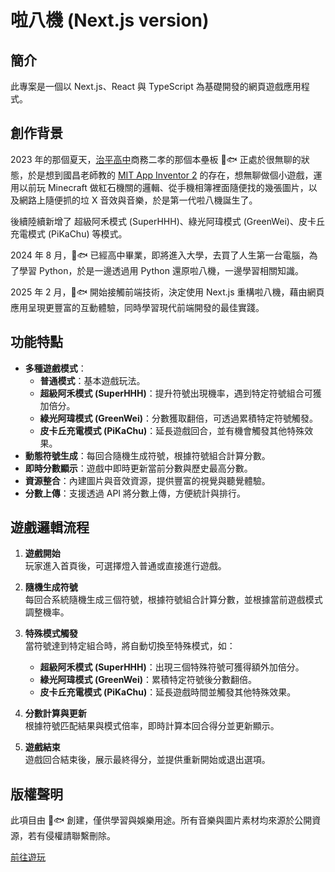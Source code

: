 # 啦八機 (Next.js version)

## 簡介

此專案是一個以 Next.js、React 與 TypeScript 為基礎開發的網頁遊戲應用程式。

## 創作背景

2023 年的那個夏天，[治平高中](https://www.cpshs.tyc.edu.tw/)商務二孝的那個本壘板 🍚🐟 正處於很無聊的狀態，於是想到國昌老師教的 [MIT App Inventor 2](https://ai2.appinventor.mit.edu/) 的存在，想無聊做個小遊戲，運用以前玩 Minecraft 做紅石機關的邏輯、從手機相簿裡面隨便找的幾張圖片，以及網路上隨便抓的垃 X 音效與音樂，於是第一代啦八機誕生了。

後續陸續新增了 超級阿禾模式 (SuperHHH)、綠光阿瑋模式 (GreenWei)、皮卡丘充電模式 (PiKaChu) 等模式。

2024 年 8 月，🍚🐟 已經高中畢業，即將進入大學，去買了人生第一台電腦，為了學習 Python，於是一邊透過用 Python 還原啦八機，一邊學習相關知識。

2025 年 2 月，🍚🐟 開始接觸前端技術，決定使用 Next.js 重構啦八機，藉由網頁應用呈現更豐富的互動體驗，同時學習現代前端開發的最佳實踐。

## 功能特點

- **多種遊戲模式**：
  - **普通模式**：基本遊戲玩法。
  - **超級阿禾模式 (SuperHHH)**：提升符號出現機率，遇到特定符號組合可獲加倍分。
  - **綠光阿瑋模式 (GreenWei)**：分數獲取翻倍，可透過累積特定符號觸發。
  - **皮卡丘充電模式 (PiKaChu)**：延長遊戲回合，並有機會觸發其他特殊效果。
- **動態符號生成**：每回合隨機生成符號，根據符號組合計算分數。
- **即時分數顯示**：遊戲中即時更新當前分數與歷史最高分數。
- **資源整合**：內建圖片與音效資源，提供豐富的視覺與聽覺體驗。
- **分數上傳**：支援透過 API 將分數上傳，方便統計與排行。

## 遊戲邏輯流程

1. **遊戲開始**  
   玩家進入首頁後，可選擇燈入普通或直接進行遊戲。

2. **隨機生成符號**  
   每回合系統隨機生成三個符號，根據符號組合計算分數，並根據當前遊戲模式調整機率。

3. **特殊模式觸發**  
   當符號達到特定組合時，將自動切換至特殊模式，如：
   - **超級阿禾模式 (SuperHHH)**：出現三個特殊符號可獲得額外加倍分。
   - **綠光阿瑋模式 (GreenWei)**：累積特定符號後分數翻倍。
   - **皮卡丘充電模式 (PiKaChu)**：延長遊戲時間並觸發其他特殊效果。

4. **分數計算與更新**  
   根據符號匹配結果與模式倍率，即時計算本回合得分並更新顯示。

5. **遊戲結束**  
   遊戲回合結束後，展示最終得分，並提供重新開始或退出選項。

## 版權聲明

此項目由 🍚🐟 創建，僅供學習與娛樂用途。所有音樂與圖片素材均來源於公開資源，若有侵權請聯繫刪除。

[前往遊玩](https://labag.vercel.app/)
